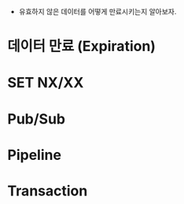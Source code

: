 - 유효하지 않은 데이터를 어떻게 만료시키는지 알아보자.

# 데이터 만료 (Expiration)

# SET NX/XX

# Pub/Sub

# Pipeline

# Transaction